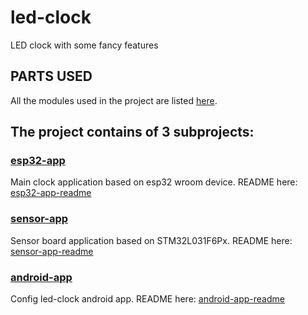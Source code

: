 # led-clock
LED clock with some fancy features


## PARTS USED
All the modules used in the project are listed [here](./docs/BOM.md).


## The project contains of 3 subprojects:

### [esp32-app](./esp32-app/README.md)
Main clock application based on esp32 wroom device. README here: [esp32-app-readme](./esp32-app/README.md)

### [sensor-app](./sensor-app/README.md)
Sensor board application based on STM32L031F6Px. README here: [sensor-app-readme](./sensor-app/README.md)

### [android-app](./android-app/README.md)
Config led-clock android app. README here: [android-app-readme](./android-app/README.md)
